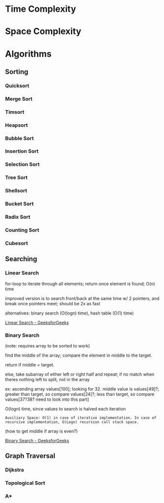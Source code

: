 # Time Complexity
# Space Complexity
# Algorithms
## Sorting
### Quicksort
### Merge Sort
### Timsort
### Heapsort
### Bubble Sort
### Insertion Sort
### Selection Sort
### Tree Sort
### Shellsort
### Bucket Sort
### Radix Sort
### Counting Sort
### Cubesort
## Searching
### Linear Search
for-loop to iterate through all elements; return once element is found; O(n) time

improved version is to search front/back at the same time w/ 2 pointers, and break once pointers meet; should be 2x as fast

alternatives: binary search (O(logn) time), hash table (O(1) time)

[Linear Search - GeeksforGeeks](https://www.geeksforgeeks.org/linear-search/)
### Binary Search
(note: requires array to be sorted to work)

find the middle of the array; compare the element in middle to the target. 

return if middle = target.

else, take subarray of either left or right half and repeat; if no match when theres nothing left to split, not in the array

ex: ascending array values[100]; looking for 32. middle value is values[49]?; greater than target, so compare values[24]?; less than target, so compare values[37?38? need to look into this part]

O(logn) time, since values to search is halved each iteration

`Auxiliary Space: O(1) in case of iterative implementation. In case of recursive implementation, O(Logn) recursion call stack space.`

(how to get middle if array is even?)

[Binary Search - GeeksforGeeks](https://www.geeksforgeeks.org/binary-search/)
## Graph Traversal
### Dijkstra
### Topological Sort
### A*